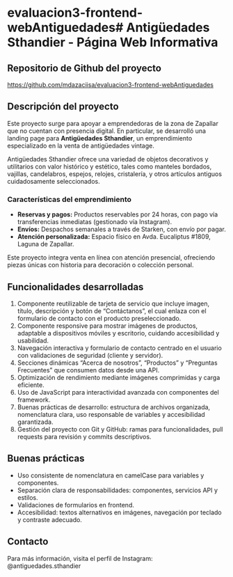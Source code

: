 # evaluacion3-frontend-webAntiguedades# Antigüedades Sthandier - Página Web Informativa

## Repositorio de Github del proyecto

https://github.com/mdazaciisa/evaluacion3-frontend-webAntiguedades

## Descripción del proyecto

Este proyecto surge para apoyar a emprendedoras de la zona de Zapallar que no cuentan con presencia digital. En particular, se desarrolló una landing page para **Antigüedades Sthandier**, un emprendimiento especializado en la venta de antigüedades vintage. 

Antigüedades Sthandier ofrece una variedad de objetos decorativos y utilitarios con valor histórico y estético, tales como manteles bordados, vajillas, candelabros, espejos, relojes, cristalería, y otros artículos antiguos cuidadosamente seleccionados.

### Características del emprendimiento

- **Reservas y pagos:** Productos reservables por 24 horas, con pago vía transferencias inmediatas (gestionado vía Instagram).
- **Envíos:** Despachos semanales a través de Starken, con envío por pagar.
- **Atención personalizada:** Espacio físico en Avda. Eucaliptus #1809, Laguna de Zapallar.

Este proyecto integra venta en línea con atención presencial, ofreciendo piezas únicas con historia para decoración o colección personal.

## Funcionalidades desarrolladas

1. Componente reutilizable de tarjeta de servicio que incluye imagen, título, descripción y botón de “Contáctanos”, el cual enlaza con el formulario de contacto con el producto preseleccionado.
2. Componente responsive para mostrar imágenes de productos, adaptable a dispositivos móviles y escritorio, cuidando accesibilidad y usabilidad.
3. Navegación interactiva y formulario de contacto centrado en el usuario con validaciones de seguridad (cliente y servidor).
4. Secciones dinámicas “Acerca de nosotros”, “Productos” y “Preguntas Frecuentes” que consumen datos desde una API.
5. Optimización de rendimiento mediante imágenes comprimidas y carga eficiente.
6. Uso de JavaScript para interactividad avanzada con componentes del framework.
7. Buenas prácticas de desarrollo: estructura de archivos organizada, nomenclatura clara, uso responsable de variables y accesibilidad garantizada.
8. Gestión del proyecto con Git y GitHub: ramas para funcionalidades, pull requests para revisión y commits descriptivos.

## Buenas prácticas

 - Uso consistente de nomenclatura en camelCase para variables y componentes.
 - Separación clara de responsabilidades: componentes, servicios API y estilos.
 - Validaciones de formularios en frontend.
 - Accesibilidad: textos alternativos en imágenes, navegación por teclado y contraste adecuado.

## Contacto

Para más información, visita el perfil de Instagram: @antiguedades.sthandier
